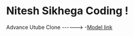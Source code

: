 # Nitesh Sikhega Coding !

Advance Utube Clone ------>
-[Model link](https://app.eraser.io/workspace/YtPqZ1VogxGy1jzIDkzj)

